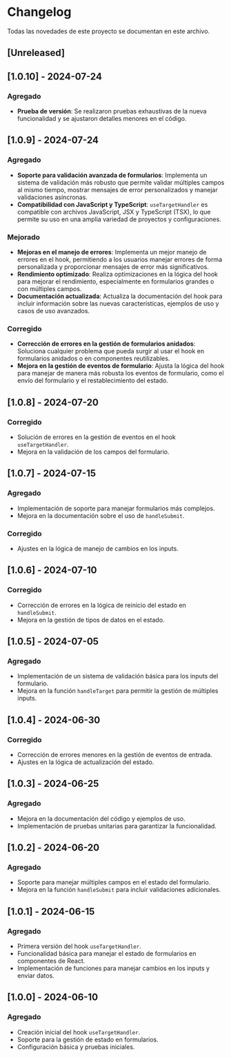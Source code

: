 # Changelog

Todas las novedades de este proyecto se documentan en este archivo.

## [Unreleased]

## [1.0.10] - 2024-07-24
### Agregado
- **Prueba de versión**: Se realizaron pruebas exhaustivas de la nueva funcionalidad y se ajustaron detalles menores en el código.

## [1.0.9] - 2024-07-24
### Agregado
- **Soporte para validación avanzada de formularios**: Implementa un sistema de validación más robusto que permite validar múltiples campos al mismo tiempo, mostrar mensajes de error personalizados y manejar validaciones asíncronas.
- **Compatibilidad con JavaScript y TypeScript**: `useTargetHandler` es compatible con archivos JavaScript, JSX y TypeScript (TSX), lo que permite su uso en una amplia variedad de proyectos y configuraciones.

### Mejorado
- **Mejoras en el manejo de errores**: Implementa un mejor manejo de errores en el hook, permitiendo a los usuarios manejar errores de forma personalizada y proporcionar mensajes de error más significativos.
- **Rendimiento optimizado**: Realiza optimizaciones en la lógica del hook para mejorar el rendimiento, especialmente en formularios grandes o con múltiples campos.
- **Documentación actualizada**: Actualiza la documentación del hook para incluir información sobre las nuevas características, ejemplos de uso y casos de uso avanzados.

### Corregido
- **Corrección de errores en la gestión de formularios anidados**: Soluciona cualquier problema que pueda surgir al usar el hook en formularios anidados o en componentes reutilizables.
- **Mejora en la gestión de eventos de formulario**: Ajusta la lógica del hook para manejar de manera más robusta los eventos de formulario, como el envío del formulario y el restablecimiento del estado.

## [1.0.8] - 2024-07-20
### Corregido
- Solución de errores en la gestión de eventos en el hook `useTargetHandler`.
- Mejora en la validación de los campos del formulario.

## [1.0.7] - 2024-07-15
### Agregado
- Implementación de soporte para manejar formularios más complejos.
- Mejora en la documentación sobre el uso de `handleSubmit`.

### Corregido
- Ajustes en la lógica de manejo de cambios en los inputs.

## [1.0.6] - 2024-07-10
### Corregido
- Corrección de errores en la lógica de reinicio del estado en `handleSubmit`.
- Mejora en la gestión de tipos de datos en el estado.

## [1.0.5] - 2024-07-05
### Agregado
- Implementación de un sistema de validación básica para los inputs del formulario.
- Mejora en la función `handleTarget` para permitir la gestión de múltiples inputs.

## [1.0.4] - 2024-06-30
### Corregido
- Corrección de errores menores en la gestión de eventos de entrada.
- Ajustes en la lógica de actualización del estado.

## [1.0.3] - 2024-06-25
### Agregado
- Mejora en la documentación del código y ejemplos de uso.
- Implementación de pruebas unitarias para garantizar la funcionalidad.

## [1.0.2] - 2024-06-20
### Agregado
- Soporte para manejar múltiples campos en el estado del formulario.
- Mejora en la función `handleSubmit` para incluir validaciones adicionales.

## [1.0.1] - 2024-06-15
### Agregado
- Primera versión del hook `useTargetHandler`.
- Funcionalidad básica para manejar el estado de formularios en componentes de React.
- Implementación de funciones para manejar cambios en los inputs y enviar datos.

## [1.0.0] - 2024-06-10
### Agregado
- Creación inicial del hook `useTargetHandler`.
- Soporte para la gestión de estado en formularios.
- Configuración básica y pruebas iniciales.
